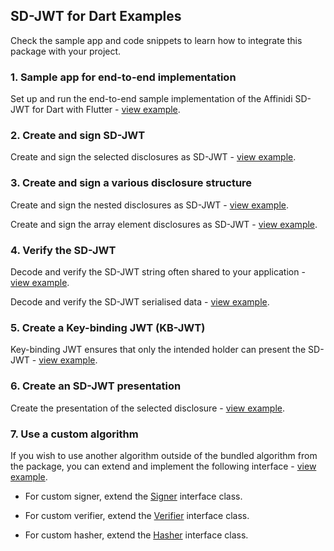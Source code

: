 ## SD-JWT for Dart Examples

Check the sample app and code snippets to learn how to integrate this package with your project.

### 1. Sample app for end-to-end implementation

Set up and run the end-to-end sample implementation of the Affinidi SD-JWT for Dart with Flutter - [view example](https://github.com/affinidi/affinidi-sdjwt-dart/tree/main/example/sample_app/).

### 2. Create and sign SD-JWT

Create and sign the selected disclosures as SD-JWT - [view example](https://github.com/affinidi/affinidi-sdjwt-dart/tree/main/example/sample_codes/creating_signing_sdjwt.dart).

### 3. Create and sign a various disclosure structure

Create and sign the nested disclosures as SD-JWT - [view example](https://github.com/affinidi/affinidi-sdjwt-dart/tree/main/example/sample_codes/nested_disclosure_structure.dart).

Create and sign the array element disclosures as SD-JWT - [view example](https://github.com/affinidi/affinidi-sdjwt-dart/tree/main/example/sample_codes/array_element_disclosures.dart).

### 4. Verify the SD-JWT

Decode and verify the SD-JWT string often shared to your application - [view example](https://github.com/affinidi/affinidi-sdjwt-dart/tree/main/example/sample_codes/decoding_verifying_sdjwt_string.dart).

Decode and verify the SD-JWT serialised data - [view example](https://github.com/affinidi/affinidi-sdjwt-dart/tree/main/example/sample_codes/verifying_sdjwt.dart).

### 5. Create a Key-binding JWT (KB-JWT)

Key-binding JWT ensures that only the intended holder can present the SD-JWT - [view example](https://github.com/affinidi/affinidi-sdjwt-dart/tree/main/example/sample_codes/key_binding_jwt.dart).

### 6. Create an SD-JWT presentation

Create the presentation of the selected disclosure - [view example](https://github.com/affinidi/affinidi-sdjwt-dart/tree/main/example/sample_codes/presenting_sdjwt.dart).

### 7. Use a custom algorithm

If you wish to use another algorithm outside of the bundled algorithm from the package, you can extend and implement the following interface - [view example](https://github.com/affinidi/affinidi-sdjwt-dart/tree/main/example/sample_codes/custom_algorithm.dart).

- For custom signer, extend the [Signer](https://github.com/affinidi/affinidi-sdjwt-dart/blob/main/lib/src/sign/signer.dart) interface class.

- For custom verifier, extend the [Verifier](https://github.com/affinidi/affinidi-sdjwt-dart/blob/main/lib/src/verify/verifier.dart) interface class.

- For custom hasher, extend the [Hasher](https://github.com/affinidi/affinidi-sdjwt-dart/blob/0b5e95c5dcadbc8e3e0903263b04101bf34483ca/lib/src/base/hasher.dart#L16) interface class.


